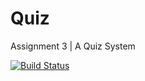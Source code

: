 Quiz
====

Assignment 3 | A Quiz System

[![Build Status](https://travis-ci.org/RyanDur/Quiz.png?branch=master)](https://travis-ci.org/RyanDur/Quiz)

